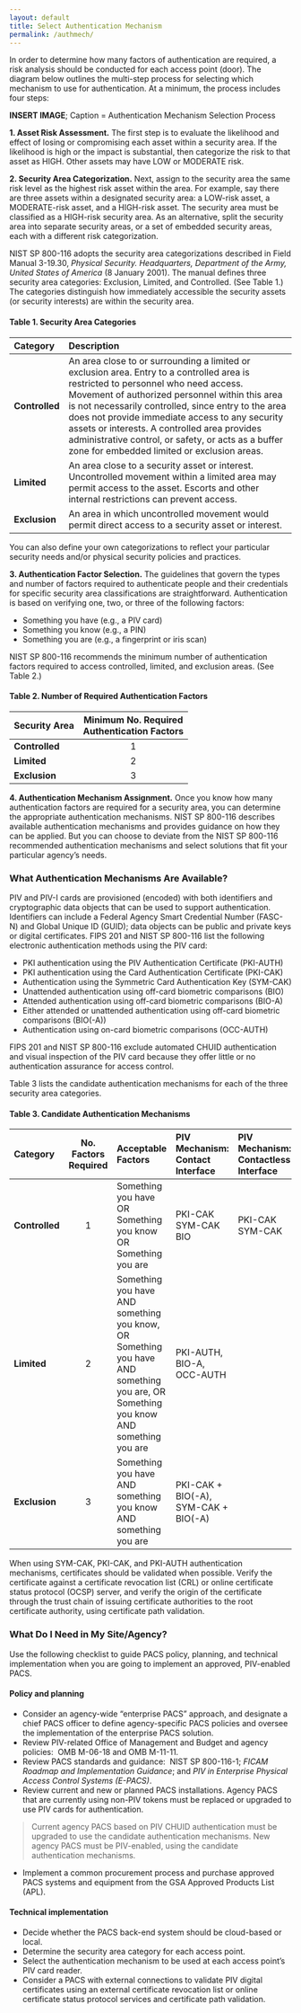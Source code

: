 ```yaml
---
layout: default
title: Select Authentication Mechanism
permalink: /authmech/
---
```


In order to determine how many factors of authentication are required, a risk analysis should be conducted for each access point (door). The diagram below outlines the multi-step process for selecting which mechanism to use for authentication.  At a minimum, the process includes four steps:

**INSERT IMAGE**; Caption = Authentication Mechanism Selection Process

**1. Asset Risk Assessment.** The first step is to evaluate the likelihood and effect of losing or compromising each asset within a security area. If the likelihood is high or the impact is substantial, then categorize the risk to that asset as HIGH.  Other assets may have LOW or MODERATE risk.

**2. Security Area Categorization.**  Next, assign to the security area the same risk level as the highest risk asset within the area.  For example, say there are three assets within a designated security area:  a LOW-risk asset, a MODERATE-risk asset, and a HIGH-risk asset.  The security area must be classified as a HIGH-risk security area.  As an alternative, split the security area into separate security areas, or a set of embedded security areas, each with a different risk categorization. 

NIST SP 800-116 adopts the security area categorizations described in Field Manual 3-19.30, _Physical Security. Headquarters, Department of the Army, United States of America_ (8 January 2001). <!--FM 3-19-30 is no longer listed as in effect by the Army. See http://usacac.army.mil/sites/default/files/misc/doctrine/CDG/fms.html for active listing of FMs.-->The manual defines three security area categories: Exclusion, Limited, and Controlled. (See Table 1.)  The categories distinguish how immediately accessible the security assets (or security interests) are within the security area. 

#### Table 1.  Security Area Categories<br>

| **Category** | **Description**                      |
| :----------- | :-------------------------------     |
| **Controlled**  |  An area close to or surrounding a limited or exclusion area.  Entry to a controlled area is restricted to personnel who need access.  Movement of authorized personnel within this area is not necessarily controlled, since entry to the area does not provide immediate access to any security assets or interests.  A controlled area provides administrative control, or safety, or acts as a buffer zone for embedded limited or exclusion areas. |  
| **Limited**   | An area close to a security asset or interest.  Uncontrolled movement within a limited area may permit access to the asset.  Escorts and other internal restrictions can prevent access. |  
| **Exclusion**   | An area in which uncontrolled movement would permit direct access to a security asset or interest. |<br>  

You can also define your own categorizations to reflect your particular security needs and/or physical security policies and practices.

**3. Authentication Factor Selection.** The guidelines that govern the types and number of factors required to authenticate people and their credentials for specific security area classifications are straightforward.  Authentication is based on verifying one, two, or three of the following factors:

* Something you have (e.g., a PIV card)
* Something you know (e.g., a PIN)
* Something you are (e.g., a fingerprint or iris scan)

NIST SP 800-116 recommends the minimum number of authentication factors required to access controlled, limited, and exclusion areas. (See Table 2.)

#### Table 2. Number of Required Authentication Factors<br>

| **Security Area** | **Minimum No. Required<br>Authentication Factors**    |
| :----------- | :-------------------------------:     |
| **Controlled**  |  1 |  
| **Limited**   | 2 |  
| **Exclusion**   | 3 |<br>  

**4. Authentication Mechanism Assignment.**  Once you know how many authentication factors are required for a security area, you can determine the appropriate authentication mechanisms.  NIST SP 800-116 describes available authentication mechanisms and provides guidance on how they can be applied.  But you can choose to deviate from the NIST SP 800-116 recommended authentication mechanisms and select solutions that fit your particular agency’s needs. 

### What Authentication Mechanisms Are Available?

PIV and PIV-I cards are provisioned (encoded) with both identifiers and cryptographic data objects that can be used to support authentication. Identifiers can include a Federal Agency Smart Credential Number (FASC-N) and Global Unique ID (GUID); data objects can be public and private keys or digital certificates.  FIPS 201 and NIST SP 800-116 list the following electronic authentication methods using the PIV card:

* PKI authentication using the PIV Authentication Certificate (PKI-AUTH)
* PKI authentication using the Card Authentication Certificate (PKI-CAK)
* Authentication using the Symmetric Card Authentication Key (SYM-CAK)
* Unattended authentication using off-card biometric comparisons (BIO)
* Attended authentication using off-card biometric comparisons (BIO-A) 
* Either attended or unattended authentication using off-card biometric comparisons (BIO(-A)) 
* Authentication using on-card biometric comparisons (OCC-AUTH)

FIPS 201 and NIST SP 800-116 exclude automated CHUID authentication and visual inspection of the PIV card because they offer little or no authentication assurance for access control.

Table 3 lists the candidate authentication mechanisms for each of the three security area categories.

#### Table 3. Candidate Authentication Mechanisms

| **Category**  | **No. Factors<br>Required** | **Acceptable Factors** | **PIV Mechanism:<br>Contact Interface**  |  **PIV Mechanism:<br>Contactless Interface** |
| :-------- | :------: | :----- | :-----  | :-----     |
| **Controlled**   | 1 | Something you have OR<br>Something you know OR<br>Something you are  |  PKI-CAK<br>SYM-CAK<br>BIO  | PKI-CAK<br> SYM-CAK   |
| **Limited**   | 2 |Something you have AND<br>something you know, OR<br>Something you have AND<br>something you are, OR<br>Something you know AND<br>something you are  | PKI-AUTH,<br>BIO-A,<br> OCC-AUTH  |  | 
| **Exclusion**  | 3 | Something you have AND<br>something you know AND<br>something you are | PKI-CAK + BIO(-A),<br>SYM-CAK + BIO(-A)  |   | 
  
When using SYM-CAK, PKI-CAK, and PKI-AUTH authentication mechanisms, certificates should be validated when possible. Verify the certificate against a certificate revocation list (CRL) or online certificate status protocol (OCSP) server, and verify the origin of the certificate through the trust chain of issuing certificate authorities to the root certificate authority, using certificate path validation.

### What Do I Need in My Site/Agency?

Use the following checklist to guide PACS policy, planning, and technical implementation when you are going to implement an approved, PIV-enabled PACS.

#### Policy and planning

* Consider an agency-wide “enterprise PACS” approach, and designate a chief PACS officer to define agency-specific PACS policies and oversee the implementation of the enterprise PACS solution.
* Review PIV-related Office of Management and Budget and agency policies:&nbsp;&nbsp;OMB M-06-18 and OMB M-11-11. <!--Standards and Policies identifiers and reference information has been moved to Standards and Policies section.-->
* Review PACS standards and guidance:&nbsp;&nbsp;NIST SP 800-116-1; _FICAM  Roadmap and Implementation Guidance_; and
_PIV in Enterprise Physical Access Control Systems (E-PACS)_.
* Review current and new or planned PACS installations. Agency PACS that are currently using non-PIV tokens must be replaced or upgraded to use PIV cards for authentication.
> Current agency PACS based on PIV CHUID authentication must be upgraded to use the candidate authentication mechanisms.
> New agency PACS must be PIV-enabled, using the candidate authentication mechanisms.<br>
* Implement a common procurement process and purchase approved PACS systems and equipment from the GSA Approved Products List (APL).

#### Technical implementation

* Decide whether the PACS back-end system should be cloud-based or local.
* Determine the security area category for each access point.
* Select the authentication mechanism to be used at each access point’s PIV card reader.
* Consider a PACS with external connections to validate PIV digital certificates using an external certificate revocation list or online certificate status protocol services and certificate path validation.
